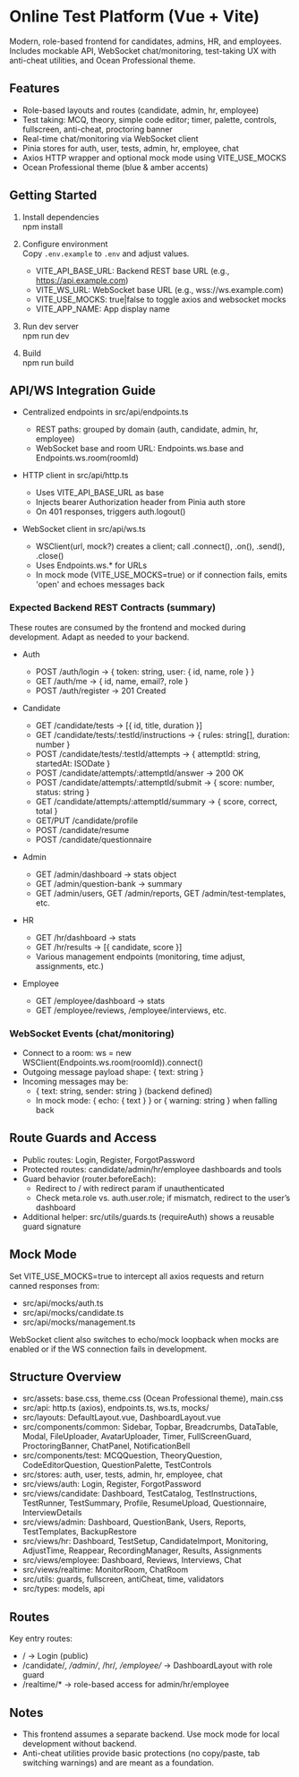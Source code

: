 # Online Test Platform (Vue + Vite)

Modern, role-based frontend for candidates, admins, HR, and employees. Includes mockable API, WebSocket chat/monitoring, test-taking UX with anti-cheat utilities, and Ocean Professional theme.

## Features
- Role-based layouts and routes (candidate, admin, hr, employee)
- Test taking: MCQ, theory, simple code editor; timer, palette, controls, fullscreen, anti-cheat, proctoring banner
- Real-time chat/monitoring via WebSocket client
- Pinia stores for auth, user, tests, admin, hr, employee, chat
- Axios HTTP wrapper and optional mock mode using VITE_USE_MOCKS
- Ocean Professional theme (blue & amber accents)

## Getting Started
1) Install dependencies  
   npm install

2) Configure environment  
   Copy `.env.example` to `.env` and adjust values.
   - VITE_API_BASE_URL: Backend REST base URL (e.g., https://api.example.com)
   - VITE_WS_URL: WebSocket base URL (e.g., wss://ws.example.com)
   - VITE_USE_MOCKS: true|false to toggle axios and websocket mocks
   - VITE_APP_NAME: App display name

3) Run dev server  
   npm run dev

4) Build  
   npm run build

## API/WS Integration Guide

- Centralized endpoints in src/api/endpoints.ts
  - REST paths: grouped by domain (auth, candidate, admin, hr, employee)
  - WebSocket base and room URL: Endpoints.ws.base and Endpoints.ws.room(roomId)

- HTTP client in src/api/http.ts
  - Uses VITE_API_BASE_URL as base
  - Injects bearer Authorization header from Pinia auth store
  - On 401 responses, triggers auth.logout()

- WebSocket client in src/api/ws.ts
  - WSClient(url, mock?) creates a client; call .connect(), .on(), .send(), .close()
  - Uses Endpoints.ws.* for URLs
  - In mock mode (VITE_USE_MOCKS=true) or if connection fails, emits 'open' and echoes messages back

### Expected Backend REST Contracts (summary)
These routes are consumed by the frontend and mocked during development. Adapt as needed to your backend.

- Auth
  - POST /auth/login -> { token: string, user: { id, name, role } }
  - GET /auth/me -> { id, name, email?, role }
  - POST /auth/register -> 201 Created

- Candidate
  - GET /candidate/tests -> [{ id, title, duration }]
  - GET /candidate/tests/:testId/instructions -> { rules: string[], duration: number }
  - POST /candidate/tests/:testId/attempts -> { attemptId: string, startedAt: ISODate }
  - POST /candidate/attempts/:attemptId/answer -> 200 OK
  - POST /candidate/attempts/:attemptId/submit -> { score: number, status: string }
  - GET /candidate/attempts/:attemptId/summary -> { score, correct, total }
  - GET/PUT /candidate/profile
  - POST /candidate/resume
  - POST /candidate/questionnaire

- Admin
  - GET /admin/dashboard -> stats object
  - GET /admin/question-bank -> summary
  - GET /admin/users, GET /admin/reports, GET /admin/test-templates, etc.

- HR
  - GET /hr/dashboard -> stats
  - GET /hr/results -> [{ candidate, score }]
  - Various management endpoints (monitoring, time adjust, assignments, etc.)

- Employee
  - GET /employee/dashboard -> stats
  - GET /employee/reviews, /employee/interviews, etc.

### WebSocket Events (chat/monitoring)
- Connect to a room: ws = new WSClient(Endpoints.ws.room(roomId)).connect()
- Outgoing message payload shape: { text: string }
- Incoming messages may be:
  - { text: string, sender: string } (backend defined)
  - In mock mode: { echo: { text } } or { warning: string } when falling back

## Route Guards and Access
- Public routes: Login, Register, ForgotPassword
- Protected routes: candidate/admin/hr/employee dashboards and tools
- Guard behavior (router.beforeEach):
  - Redirect to / with redirect param if unauthenticated
  - Check meta.role vs. auth.user.role; if mismatch, redirect to the user’s dashboard
- Additional helper: src/utils/guards.ts (requireAuth) shows a reusable guard signature

## Mock Mode
Set VITE_USE_MOCKS=true to intercept all axios requests and return canned responses from:
- src/api/mocks/auth.ts
- src/api/mocks/candidate.ts
- src/api/mocks/management.ts

WebSocket client also switches to echo/mock loopback when mocks are enabled or if the WS connection fails in development.

## Structure Overview
- src/assets: base.css, theme.css (Ocean Professional theme), main.css
- src/api: http.ts (axios), endpoints.ts, ws.ts, mocks/
- src/layouts: DefaultLayout.vue, DashboardLayout.vue
- src/components/common: Sidebar, Topbar, Breadcrumbs, DataTable, Modal, FileUploader, AvatarUploader, Timer, FullScreenGuard, ProctoringBanner, ChatPanel, NotificationBell
- src/components/test: MCQQuestion, TheoryQuestion, CodeEditorQuestion, QuestionPalette, TestControls
- src/stores: auth, user, tests, admin, hr, employee, chat
- src/views/auth: Login, Register, ForgotPassword
- src/views/candidate: Dashboard, TestCatalog, TestInstructions, TestRunner, TestSummary, Profile, ResumeUpload, Questionnaire, InterviewDetails
- src/views/admin: Dashboard, QuestionBank, Users, Reports, TestTemplates, BackupRestore
- src/views/hr: Dashboard, TestSetup, CandidateImport, Monitoring, AdjustTime, Reappear, RecordingManager, Results, Assignments
- src/views/employee: Dashboard, Reviews, Interviews, Chat
- src/views/realtime: MonitorRoom, ChatRoom
- src/utils: guards, fullscreen, antiCheat, time, validators
- src/types: models, api

## Routes
Key entry routes:
- / -> Login (public)
- /candidate/*, /admin/*, /hr/*, /employee/* -> DashboardLayout with role guard
- /realtime/* -> role-based access for admin/hr/employee

## Notes
- This frontend assumes a separate backend. Use mock mode for local development without backend.
- Anti-cheat utilities provide basic protections (no copy/paste, tab switching warnings) and are meant as a foundation.
